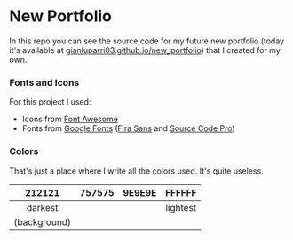 # New Portfolio

In this repo you can see the source code for my future new portfolio (today it's available at [gianluparri03.github.io/new_portfolio](https://gianluparri03.github.io/new_portfolio)) that I created for my own.

### Fonts and Icons

For this project I used:
- Icons from [Font Awesome](https://fontawesome.com/)
- Fonts from [Google Fonts](https://fonts.google.com/) ([Fira Sans](https://fonts.google.com/specimen/Fira+Sans) and [Source Code Pro](https://fonts.google.com/specimen/Source+Code+Pro))

### Colors

That's just a place where I write all the colors used. It's quite useless.

|    212121    	| 757575 	| 9E9E9E 	|  FFFFFF  	|
|:------------:	|:------:	|:------:	|:--------:	|
|    darkest   	|        	|        	| lightest 	|
| (background) 	|        	|        	|          	|                   
